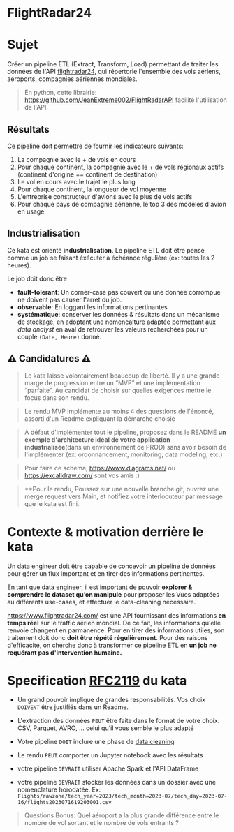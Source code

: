 # FlightRadar24

# Sujet


Créer un pipeline ETL (Extract, Transform, Load) permettant de traiter les données de l'API [flightradar24](https://www.flightradar24.com/), qui répertorie l'ensemble des vols aériens, aéroports, compagnies aériennes mondiales.

> En python, cette librairie: https://github.com/JeanExtreme002/FlightRadarAPI facilite l'utilisation de l'API.

## Résultats

Ce pipeline doit permettre de fournir les indicateurs suivants:
1. La compagnie avec le + de vols en cours
2. Pour chaque continent, la compagnie avec le + de vols régionaux actifs (continent d'origine == continent de destination)
3. Le vol en cours avec le trajet le plus long
4. Pour chaque continent, la longueur de vol moyenne
5. L'entreprise constructeur d'avions avec le plus de vols actifs
6. Pour chaque pays de compagnie aérienne, le top 3 des modèles d'avion en usage

## Industrialisation

Ce kata est orienté **industrialisation**. Le pipeline ETL doit être pensé comme un job se faisant éxécuter à échéance régulière (ex: toutes les 2 heures).

Le job doit donc être
* **fault-tolerant**: Un corner-case pas couvert ou une donnée corrompue ne doivent pas causer l'arret du job.
* **observable**: En loggant les informations pertinantes
* **systématique**: conserver les données & résultats dans un mécanisme de stockage, en adoptant une nomencalture adaptée permettant aux _data analyst_ en aval de retrouver les valeurs recherchées pour un couple `(Date, Heure)` donné.


## ⚠️ Candidatures ⚠️


> Le kata laisse volontairement beaucoup de liberté. Il y a une grande marge de progression entre un “MVP” et une implémentation “parfaite”. Au candidat de choisir sur quelles exigences mettre le focus dans son rendu.

> Le rendu MVP implémente au moins 4 des questions de l'énoncé, assorti d'un Readme expliquant la démarche choisie

> A défaut d'implémenter tout le pipeline, proposez dans le README **un exemple d'architecture idéal de votre application industrialisée**(dans un environnement de PROD) sans avoir besoin de l'implémenter (ex: ordonnancement, monitoring, data modeling, etc.)

> Pour faire ce schéma, https://www.diagrams.net/ ou https://excalidraw.com/ sont vos amis :)

> **Pour le rendu, Poussez sur une nouvelle branche git, ouvrez une merge request vers Main, et notifiez votre interlocuteur par message que le kata est fini.

# Contexte & motivation derrière le kata


Un data engineer doit être capable de concevoir un pipeline de données pour gérer un flux important et en tirer des informations pertinentes. 

 

En tant que data engineer, il est important de pouvoir **explorer & comprendre le dataset qu’on manipule** pour proposer les Vues adaptées au différents use-cases, et effectuer le data-cleaning nécessaire. 

https://www.flightradar24.com/ est une API fournissant des informations **en temps réel** sur le traffic aérien mondial. De ce fait, les informations qu'elle renvoie changent en parmanence. Pour en tirer des informations utiles, son traitement doit donc **doit être répété régulièrement**. Pour des raisons d'efficacité, on cherche donc à transformer ce pipeline ETL en **un job ne requérant pas d'intervention humaine.**


# Specification [RFC2119](https://microformats.org/wiki/rfc-2119-fr) du kata


* Un grand pouvoir implique de grandes responsabilités. Vos choix `DOIVENT` être justifiés dans un Readme. 

* L'extraction des données `PEUT` être faite dans le format de votre choix. CSV, Parquet, AVRO, ... celui qu'il vous semble le plus adapté

* Votre pipeline `DOIT` inclure une phase de [data cleaning](https://fr.wikipedia.org/wiki/Nettoyage_de_donn%C3%A9es)

* Le rendu `PEUT` comporter un Jupyter notebook avec les résultats

* votre pipeline `DEVRAIT` utiliser Apache Spark et l'API DataFrame

* votre pipeline `DEVRAIT` stocker les données dans un dossier avec une nomenclature horodatée. Ex: `Flights/rawzone/tech_year=2023/tech_month=2023-07/tech_day=2023-07-16/flights2023071619203001.csv`




> Questions Bonus: Quel aéroport a la plus grande différence entre le nombre de vol sortant et le nombre de vols entrants ?
